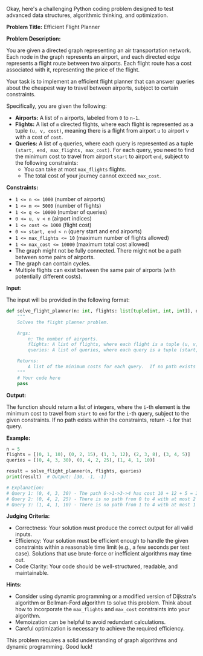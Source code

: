 Okay, here's a challenging Python coding problem designed to test advanced data structures, algorithmic thinking, and optimization.

**Problem Title:** Efficient Flight Planner

**Problem Description:**

You are given a directed graph representing an air transportation network. Each node in the graph represents an airport, and each directed edge represents a flight route between two airports. Each flight route has a cost associated with it, representing the price of the flight.

Your task is to implement an efficient flight planner that can answer queries about the cheapest way to travel between airports, subject to certain constraints.

Specifically, you are given the following:

*   **Airports:** A list of `n` airports, labeled from `0` to `n-1`.
*   **Flights:** A list of `m` directed flights, where each flight is represented as a tuple `(u, v, cost)`, meaning there is a flight from airport `u` to airport `v` with a cost of `cost`.
*   **Queries:** A list of `q` queries, where each query is represented as a tuple `(start, end, max_flights, max_cost)`. For each query, you need to find the minimum cost to travel from airport `start` to airport `end`, subject to the following constraints:
    *   You can take at most `max_flights` flights.
    *   The total cost of your journey cannot exceed `max_cost`.

**Constraints:**

*   `1 <= n <= 1000` (number of airports)
*   `1 <= m <= 5000` (number of flights)
*   `1 <= q <= 10000` (number of queries)
*   `0 <= u, v < n` (airport indices)
*   `1 <= cost <= 1000` (flight cost)
*   `0 <= start, end < n` (query start and end airports)
*   `1 <= max_flights <= 10` (maximum number of flights allowed)
*   `1 <= max_cost <= 10000` (maximum total cost allowed)
*   The graph might not be fully connected. There might not be a path between some pairs of airports.
*   The graph can contain cycles.
*   Multiple flights can exist between the same pair of airports (with potentially different costs).

**Input:**

The input will be provided in the following format:

```python
def solve_flight_planner(n: int, flights: list[tuple[int, int, int]], queries: list[tuple[int, int, int, int]]) -> list[int]:
    """
    Solves the flight planner problem.

    Args:
        n: The number of airports.
        flights: A list of flights, where each flight is a tuple (u, v, cost).
        queries: A list of queries, where each query is a tuple (start, end, max_flights, max_cost).

    Returns:
        A list of the minimum costs for each query.  If no path exists within the constraints, return -1 for that query.
    """
    # Your code here
    pass
```

**Output:**

The function should return a list of integers, where the `i`-th element is the minimum cost to travel from `start` to `end` for the `i`-th query, subject to the given constraints. If no path exists within the constraints, return `-1` for that query.

**Example:**

```python
n = 5
flights = [(0, 1, 10), (0, 2, 15), (1, 3, 12), (2, 3, 8), (3, 4, 5)]
queries = [(0, 4, 3, 30), (0, 4, 2, 25), (1, 4, 1, 10)]

result = solve_flight_planner(n, flights, queries)
print(result)  # Output: [30, -1, -1]

# Explanation:
# Query 1: (0, 4, 3, 30) - The path 0->1->3->4 has cost 10 + 12 + 5 = 27 <= 30 and takes 3 flights, so the answer is 27.
# Query 2: (0, 4, 2, 25) - There is no path from 0 to 4 with at most 2 flights and a total cost <= 25.
# Query 3: (1, 4, 1, 10) - There is no path from 1 to 4 with at most 1 flight and a total cost <= 10.
```

**Judging Criteria:**

*   Correctness: Your solution must produce the correct output for all valid inputs.
*   Efficiency: Your solution must be efficient enough to handle the given constraints within a reasonable time limit (e.g., a few seconds per test case).  Solutions that use brute-force or inefficient algorithms may time out.
*   Code Clarity: Your code should be well-structured, readable, and maintainable.

**Hints:**

*   Consider using dynamic programming or a modified version of Dijkstra's algorithm or Bellman-Ford algorithm to solve this problem.  Think about how to incorporate the `max_flights` and `max_cost` constraints into your algorithm.
*   Memoization can be helpful to avoid redundant calculations.
*   Careful optimization is necessary to achieve the required efficiency.

This problem requires a solid understanding of graph algorithms and dynamic programming. Good luck!
